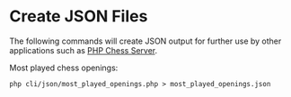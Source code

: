 # Create JSON Files

The following commands will create JSON output for further use by other applications such as [PHP Chess Server](https://github.com/chesslablab/chess-server).

Most played chess openings:

```text
php cli/json/most_played_openings.php > most_played_openings.json
```
